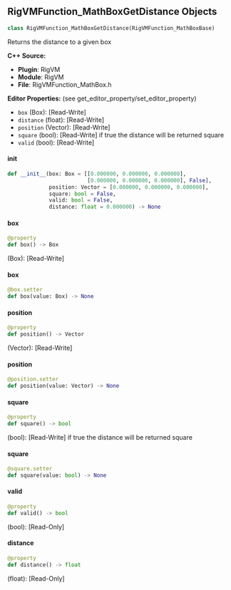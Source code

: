## RigVMFunction_MathBoxGetDistance Objects

```python
class RigVMFunction_MathBoxGetDistance(RigVMFunction_MathBoxBase)
```

Returns the distance to a given box

**C++ Source:**

- **Plugin**: RigVM
- **Module**: RigVM
- **File**: RigVMFunction_MathBox.h

**Editor Properties:** (see get_editor_property/set_editor_property)

- ``box`` (Box):  [Read-Write]
- ``distance`` (float):  [Read-Write]
- ``position`` (Vector):  [Read-Write]
- ``square`` (bool):  [Read-Write] if true the distance will be returned square
- ``valid`` (bool):  [Read-Write]

<a id="unreal.RigVMFunction_MathBoxGetDistance.__init__"></a>

#### __init__

```python
def __init__(box: Box = [[0.000000, 0.000000, 0.000000],
                         [0.000000, 0.000000, 0.000000], False],
             position: Vector = [0.000000, 0.000000, 0.000000],
             square: bool = False,
             valid: bool = False,
             distance: float = 0.000000) -> None
```

<a id="unreal.RigVMFunction_MathBoxGetDistance.box"></a>

#### box

```python
@property
def box() -> Box
```

(Box):  [Read-Write]

<a id="unreal.RigVMFunction_MathBoxGetDistance.box"></a>

#### box

```python
@box.setter
def box(value: Box) -> None
```

<a id="unreal.RigVMFunction_MathBoxGetDistance.position"></a>

#### position

```python
@property
def position() -> Vector
```

(Vector):  [Read-Write]

<a id="unreal.RigVMFunction_MathBoxGetDistance.position"></a>

#### position

```python
@position.setter
def position(value: Vector) -> None
```

<a id="unreal.RigVMFunction_MathBoxGetDistance.square"></a>

#### square

```python
@property
def square() -> bool
```

(bool):  [Read-Write] if true the distance will be returned square

<a id="unreal.RigVMFunction_MathBoxGetDistance.square"></a>

#### square

```python
@square.setter
def square(value: bool) -> None
```

<a id="unreal.RigVMFunction_MathBoxGetDistance.valid"></a>

#### valid

```python
@property
def valid() -> bool
```

(bool):  [Read-Only]

<a id="unreal.RigVMFunction_MathBoxGetDistance.distance"></a>

#### distance

```python
@property
def distance() -> float
```

(float):  [Read-Only]

<a id="unreal.RigVMFunction_MathBoxIsInside"></a>